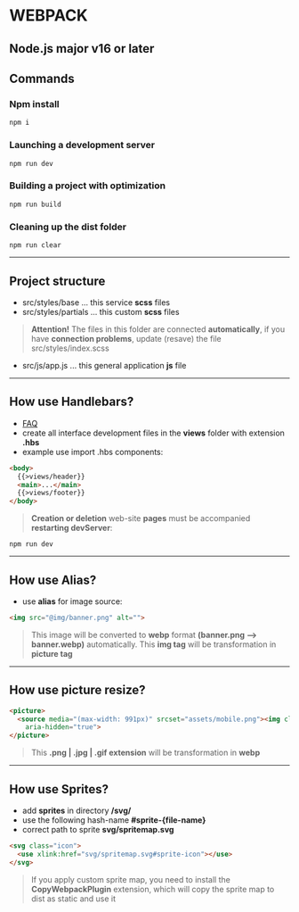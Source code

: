 # WEBPACK

## Node.js major v16 or later

## Сommands

### Npm install
```shell
npm i
```

### Launching a development server
```shell
npm run dev
```

### Building a project with optimization
```shell
npm run build
```

### Cleaning up the dist folder
```shell
npm run clear
```

---

## Project structure

- src/styles/base ... this service **scss** files
- src/styles/partials ... this custom **scss** files
> **Attention!** The files in this folder are connected **automatically**, if you have **connection problems**, update (resave) the file src/styles/index.scss
- src/js/app.js ... this general application **js** file

---

## How use Handlebars?

- [FAQ](https://handlebarsjs.com/) 
- create all interface development files in the **views** folder with extension **.hbs**
- example use import .hbs components: 

```html
<body>
  {{>views/header}}
  <main>...</main>
  {{>views/footer}}
</body>
```
> **Creation or deletion** web-site **pages** must be accompanied **restarting devServer**:

```shell
npm run dev
```

---

## How use Alias?

- use **alias** for image source:

```html
<img src="@img/banner.png" alt="">
```

> This image will be converted to **webp** format **(banner.png --> banner.webp)** automatically.
> This **img tag** will be transformation in **picture tag**

---

## How use picture resize?

```html
<picture>
  <source media="(max-width: 991px)" srcset="assets/mobile.png"><img class="img" src="assets/image.png" alt=""
    aria-hidden="true">
</picture>
```

> This **.png | .jpg | .gif extension** will be transformation in **webp**

---

## How use Sprites?

- add **sprites** in directory **/svg/**
- use the following hash-name **#sprite-{file-name}**
- correct path to sprite **svg/spritemap.svg**

```html
<svg class="icon">
  <use xlink:href="svg/spritemap.svg#sprite-icon"></use>
</svg>
```

> If you apply custom sprite map, you need to install the **CopyWebpackPlugin** extension, which will copy the sprite map to dist as static and use it